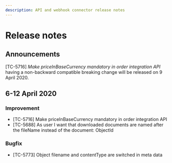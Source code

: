 ```yaml
---
description: API and webhook connector release notes
---
```


# Release notes

## Announcements

\[TC-5716\] _Make priceInBaseCurrency mandatory in order integration API_  having a non-backward compatible breaking change will be released on 9 April 2020.

## 6-12 April 2020

### Improvement

* \[TC-5716\] Make priceInBaseCurrency mandatory in order integration API
* \[TC-5688\] As user I want that downloaded documents are named after the fileName instead of the document: ObjectId

### Bugfix

* \[TC-5773\] Object filename and contentType are switched in meta data

## 



